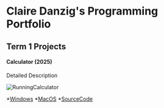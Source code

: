 # Claire Danzig's Programming Portfolio

## Term 1 Projects

#### Calculator (2025)

Detailed Description

![RunningCalculator]()

*[Windows]()
*[MacOS]()
*[SourceCode]()
